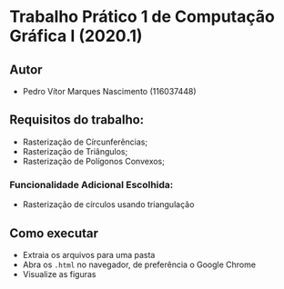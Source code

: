 # Trabalho Prático 1 de Computação Gráfica I (2020.1)

## Autor
- Pedro Vítor Marques Nascimento (116037448)

## Requisitos do trabalho:

- Rasterização de Círcunferências;
- Rasterização de Triângulos;
- Rasterização de Polígonos Convexos;

### Funcionalidade Adicional Escolhida:
- Rasterização de círculos usando triangulação

## Como executar
- Extraia os arquivos para uma pasta
- Abra os `.html` no navegador, de preferência o Google Chrome
- Visualize as figuras
